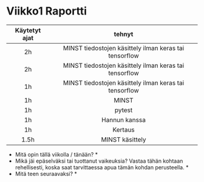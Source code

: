 # Viikko1 Raportti
| Käytetyt ajat | tehnyt |
| :----------:    | :-----------:   |
| 2h    | MINST tiedostojen käsittely ilman keras tai tensorflow | 
| 2h    | MINST tiedostojen käsittely ilman keras tai tensorflow | 
| 1h    | MINST tiedostojen käsittely ilman keras tai tensorflow | 
| 1h    | MINST |
| 1h    | pytest |
| 1h    | Hannun kanssa |
| 1h    | Kertaus |
| 1.5h    | MINST käsittely |


* Mitä opin tällä viikolla / tänään?
    * 
* Mikä jäi epäselväksi tai tuottanut vaikeuksia? Vastaa tähän kohtaan rehellisesti, koska saat tarvittaessa apua tämän kohdan perusteella.
    * 
* Mitä teen seuraavaksi?
    * 